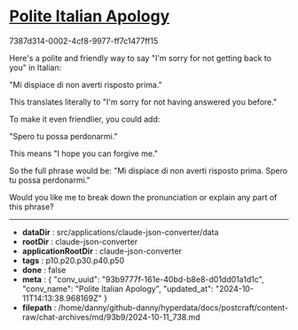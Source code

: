 # [Polite Italian Apology](https://claude.ai/chat/93b9777f-161e-40bd-b8e8-d01dd01a1d1c)

7387d314-0002-4cf8-9977-ff7c1477ff15

 Here's a polite and friendly way to say "I'm sorry for not getting back to you" in Italian:

"Mi dispiace di non averti risposto prima."

This translates literally to "I'm sorry for not having answered you before."

To make it even friendlier, you could add:

"Spero tu possa perdonarmi."

This means "I hope you can forgive me."

So the full phrase would be:
"Mi dispiace di non averti risposto prima. Spero tu possa perdonarmi."

Would you like me to break down the pronunciation or explain any part of this phrase?

---

* **dataDir** : src/applications/claude-json-converter/data
* **rootDir** : claude-json-converter
* **applicationRootDir** : claude-json-converter
* **tags** : p10.p20.p30.p40.p50
* **done** : false
* **meta** : {
  "conv_uuid": "93b9777f-161e-40bd-b8e8-d01dd01a1d1c",
  "conv_name": "Polite Italian Apology",
  "updated_at": "2024-10-11T14:13:38.968169Z"
}
* **filepath** : /home/danny/github-danny/hyperdata/docs/postcraft/content-raw/chat-archives/md/93b9/2024-10-11_738.md